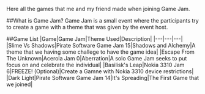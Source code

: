 Here all the games that me and my friend made when joining Game Jam. 

##What is Game Jam?
Game Jam is a small event where the participants try to create a game with a theme that was given by the event host.

##Game List
|Game|Game Jam|Theme Used|Description|
|---|---|---|
|Slime Vs Shadows|Pirate Software Game Jam 15|Shadows and Alchemy|A theme that we having some challege to have the game idea|
|Escape From The Unknown|Acerola Jam 0|Aberration|A solo Game Jam seeks to put focus on and celebrate the individual|
|Basilisk's Leap|Nokia 3310 Jam 6|FREEZE! (Optional)|Create a Gamne with Nokia 3310 device restrictions|
|Dark Light|Pirate Software Game Jam 14|It's Spreading|The First Game that we joined|
